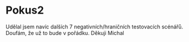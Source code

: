 # Pokus2
Udělal jsem navíc dalších 7 negativních/hraničních testovacích scénářů. Doufám, že už to bude v pořádku. Děkuji Michal
